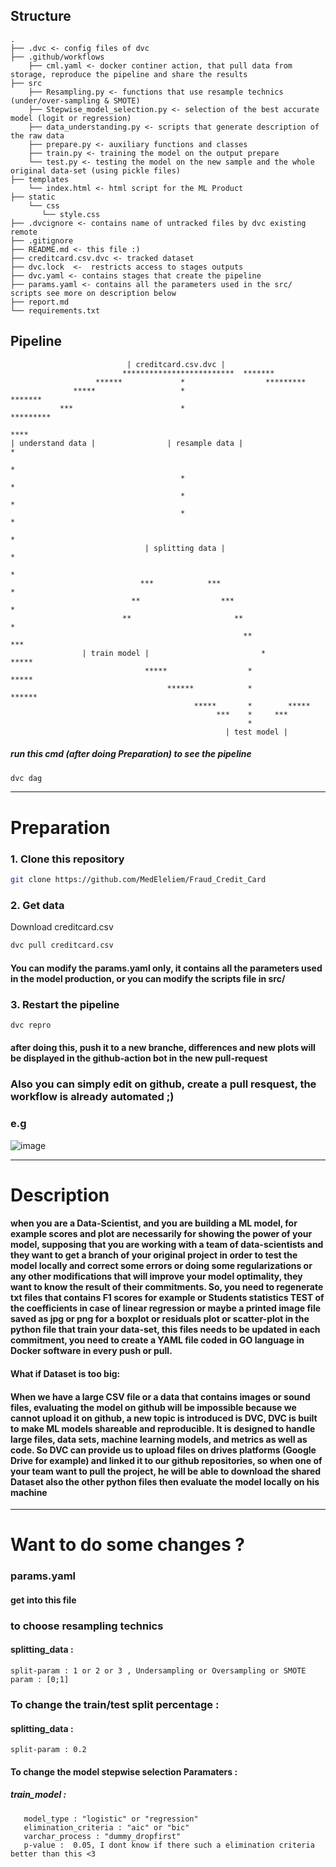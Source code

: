 

Structure
--------------------

    .
    ├── .dvc <- config files of dvc
    ├── .github/workflows
        ├── cml.yaml <- docker continer action, that pull data from storage, reproduce the pipeline and share the results 
    ├── src
        ├── Resampling.py <- functions that use resample technics (under/over-sampling & SMOTE)
        ├── Stepwise_model_selection.py <- selection of the best accurate model (logit or regression) 
        ├── data_understanding.py <- scripts that generate description of the raw data
        ├── prepare.py <- auxiliary functions and classes
        ├── train.py <- training the model on the output prepare
        └── test.py <- testing the model on the new sample and the whole original data-set (using pickle files)
    ├── templates
        └── index.html <- html script for the ML Product 
    ├── static
        └── css
           └── style.css   
    ├── .dvcignore <- contains name of untracked files by dvc existing remote   
    ├── .gitignore  
    ├── README.md <- this file :)
    ├── creditcard.csv.dvc <- tracked dataset
    ├── dvc.lock  <-  restricts access to stages outputs
    ├── dvc.yaml <- contains stages that create the pipeline
    ├── params.yaml <- contains all the parameters used in the src/ scripts see more on description below
    ├── report.md
    └── requirements.txt
Pipeline        
-------------------- 

                              | creditcard.csv.dvc |
                             *************************  *******
                       ******             *                  *********
                  *****                   *                           *******
               ***                        *                                  *********
                                                                                     ****
    | understand data |                | resample data |                                 *
                                                                                         *
                                          *                                              *
                                          *                                              *
                                          *                                              *
                                                                                         *
                                  | splitting data |                                     *
                                                                                         *
                                 ***            ***                                      *
                               **                  ***                                   *
                             **                       **                                 *
                                                        **                             ***
                    | train model |                         *                        *****
                                  *****                  *                   *****
                                       ******            *             ******
                                             *****       *        *****
                                                  ***    *     ***
                                                         *
                                                    | test model |   
                                                              
##### run this cmd (after doing Preparation) to see the pipeline 
```bash
dvc dag
```
-------------------- 
# Preparation

### 1. Clone this repository
```bash
git clone https://github.com/MedEleliem/Fraud_Credit_Card
```
### 2. Get data

Download creditcard.csv

```bash
dvc pull creditcard.csv
``` 
#### You can modify the params.yaml only, it contains all the parameters used in the model production, or you can modify the scripts file in src/

### 3. Restart the pipeline
```bash
dvc repro
```
#### after doing this, push it to a new branche, differences and new plots will be displayed in the github-action bot in the new pull-request

### Also you can simply edit on github, create a pull resquest, the workflow is already automated ;) 
### e.g
![image](https://user-images.githubusercontent.com/64113527/118899364-7a6f7800-b906-11eb-96a4-097917ca385c.png)

-------------------- 
# Description

#### when you are a Data-Scientist, and you are building a ML model, for example scores and plot are necessarily for showing the power of your model, supposing that you are working with a team of data-scientists and they want to get a branch of your original project in order to test the model locally and correct some errors or doing some regularizations or any other modifications that will improve your model optimality, they want to know the result of their commitments. So, you need to regenerate txt files that contains F1 scores for example or Students statistics TEST of the coefficients in case of linear regression or maybe a printed image file saved as jpg or png for a boxplot or residuals plot or scatter-plot in the python file that train your data-set, this files needs to be updated in each commitment, you need to create a YAML file coded in GO language in Docker software in every push or pull.
#### What if Dataset is too big:
#### When we have a large CSV file or a data that contains images or sound files, evaluating the model on github will be impossible because we cannot upload it on github, a new topic is introduced is DVC, DVC is built to make ML models shareable and reproducible. It is designed to handle large files, data sets, machine learning models, and metrics as well as code. So DVC can provide us to upload files on drives platforms (Google Drive for example) and linked it to our github repositories, so when one of your team want to pull the project, he will be able to download the shared Dataset also the other python files then evaluate the model locally on his machine

--------------------
# Want to do some changes ?

### params.yaml
#### get into this file

### to choose resampling technics
#### splitting_data : 
    split-param : 1 or 2 or 3 , Undersampling or Oversampling or SMOTE
    param : [0;1]
    
### To change the train/test split percentage : 
#### splitting_data :
    split-param : 0.2

#### To change the model stepwise selection Paramaters :
##### train_model :
       model_type : "logistic" or "regression"
       elimination_criteria : "aic" or "bic"
       varchar_process : "dummy_dropfirst" 
       p-value :  0.05, I dont know if there such a elimination criteria better than this <3 
